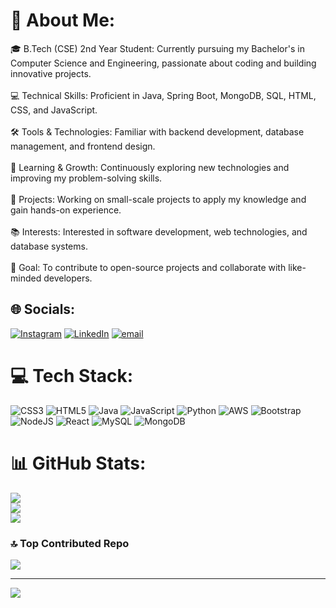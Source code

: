 # 💫 About Me:
🎓 B.Tech (CSE) 2nd Year Student: Currently pursuing my Bachelor's in Computer Science and Engineering, passionate about coding and building innovative projects.<br><br>💻 Technical Skills: Proficient in Java, Spring Boot, MongoDB, SQL, HTML, CSS, and JavaScript.<br><br>🛠️ Tools & Technologies: Familiar with backend development, database management, and frontend design.<br><br>🌱 Learning & Growth: Continuously exploring new technologies and improving my problem-solving skills.<br><br>🔧 Projects: Working on small-scale projects to apply my knowledge and gain hands-on experience.<br><br>📚 Interests: Interested in software development, web technologies, and database systems.<br><br>🚀 Goal: To contribute to open-source projects and collaborate with like-minded developers.


## 🌐 Socials:
[![Instagram](https://img.shields.io/badge/Instagram-%23E4405F.svg?logo=Instagram&logoColor=white)](https://instagram.com/https://www.instagram.com/shreyansh_jain105/) [![LinkedIn](https://img.shields.io/badge/LinkedIn-%230077B5.svg?logo=linkedin&logoColor=white)](https://linkedin.com/in/https://www.linkedin.com/in/shreyanshjain1206/) [![email](https://img.shields.io/badge/Email-D14836?logo=gmail&logoColor=white)](mailto:shreyanshjainwork12@gmail.com) 

# 💻 Tech Stack:
![CSS3](https://img.shields.io/badge/css3-%231572B6.svg?style=for-the-badge&logo=css3&logoColor=white) ![HTML5](https://img.shields.io/badge/html5-%23E34F26.svg?style=for-the-badge&logo=html5&logoColor=white) ![Java](https://img.shields.io/badge/java-%23ED8B00.svg?style=for-the-badge&logo=openjdk&logoColor=white) ![JavaScript](https://img.shields.io/badge/javascript-%23323330.svg?style=for-the-badge&logo=javascript&logoColor=%23F7DF1E) ![Python](https://img.shields.io/badge/python-3670A0?style=for-the-badge&logo=python&logoColor=ffdd54) ![AWS](https://img.shields.io/badge/AWS-%23FF9900.svg?style=for-the-badge&logo=amazon-aws&logoColor=white) ![Bootstrap](https://img.shields.io/badge/bootstrap-%238511FA.svg?style=for-the-badge&logo=bootstrap&logoColor=white) ![NodeJS](https://img.shields.io/badge/node.js-6DA55F?style=for-the-badge&logo=node.js&logoColor=white) ![React](https://img.shields.io/badge/react-%2320232a.svg?style=for-the-badge&logo=react&logoColor=%2361DAFB) ![MySQL](https://img.shields.io/badge/mysql-4479A1.svg?style=for-the-badge&logo=mysql&logoColor=white) ![MongoDB](https://img.shields.io/badge/MongoDB-%234ea94b.svg?style=for-the-badge&logo=mongodb&logoColor=white)
# 📊 GitHub Stats:
![](https://github-readme-stats.vercel.app/api?username=ShreyanshJain105&theme=dark&hide_border=false&include_all_commits=true&count_private=true)<br/>
![](https://github-readme-streak-stats.herokuapp.com/?user=ShreyanshJain105&theme=dark&hide_border=false)<br/>
![](https://github-readme-stats.vercel.app/api/top-langs/?username=ShreyanshJain105&theme=dark&hide_border=false&include_all_commits=true&count_private=true&layout=compact)

### 🔝 Top Contributed Repo
![](https://github-contributor-stats.vercel.app/api?username=ShreyanshJain105&limit=5&theme=dark&combine_all_yearly_contributions=true)

---
[![](https://visitcount.itsvg.in/api?id=ShreyanshJain105&icon=0&color=0)](https://visitcount.itsvg.in)

<!-- Proudly created with GPRM ( https://gprm.itsvg.in ) -->
